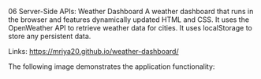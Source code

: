 06 Server-Side APIs: Weather Dashboard
A weather dashboard that runs in the browser and features dynamically updated HTML and CSS. It uses the OpenWeather API to retrieve weather data for cities. It uses localStorage to store any persistent data.

Links: https://mriya20.github.io/weather-dashboard/

The following image demonstrates the application functionality:
